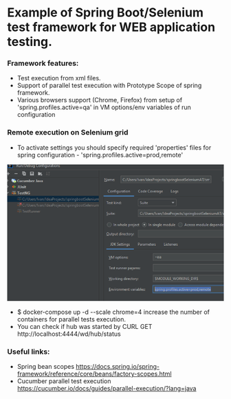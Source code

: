 # Example of Spring Boot/Selenium test framework for WEB application testing.


### Framework features:
* Test execution from xml files.
* Support of parallel test execution with Prototype Scope of spring framework.
* Various browsers support (Chrome, Firefox) from setup of 'spring.profiles.active=qa' in VM options/env variables of run configuration


### Remote execution on Selenium grid
- To activate settings you should specify required 'properties' files for spring configuration - 'spring.profiles.active=prod,remote'

![img.png](img.png)
  
- $ docker-compose up -d --scale chrome=4 increase the number of containers for parallel tests execution.
- You can check if hub was started by CURL GET http://localhost:4444/wd/hub/status


### Useful links:
- Spring bean scopes https://docs.spring.io/spring-framework/reference/core/beans/factory-scopes.html
- Cucumber parallel test execution https://cucumber.io/docs/guides/parallel-execution/?lang=java